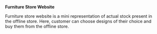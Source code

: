**Furniture Store Website**

Furniture store website is a mini representation of actual stock present in the offline store. Here, customer can choose designs of their choice and buy them from the offline store.
